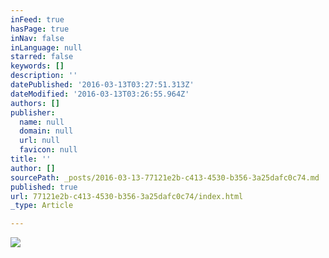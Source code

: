 ```yaml
---
inFeed: true
hasPage: true
inNav: false
inLanguage: null
starred: false
keywords: []
description: ''
datePublished: '2016-03-13T03:27:51.313Z'
dateModified: '2016-03-13T03:26:55.964Z'
authors: []
publisher:
  name: null
  domain: null
  url: null
  favicon: null
title: ''
author: []
sourcePath: _posts/2016-03-13-77121e2b-c413-4530-b356-3a25dafc0c74.md
published: true
url: 77121e2b-c413-4530-b356-3a25dafc0c74/index.html
_type: Article

---
```

![](https://the-grid-user-content.s3-us-west-2.amazonaws.com/b32bc052-0456-4749-9775-841aa35d1e5b.jpg)